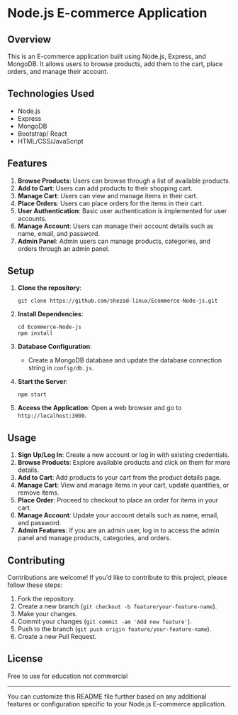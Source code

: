 

# Node.js E-commerce Application

## Overview

This is an E-commerce application built using Node.js, Express, and MongoDB. It allows users to browse products, add them to the cart, place orders, and manage their account.

## Technologies Used

- Node.js
- Express
- MongoDB
- Bootstrap/ React
- HTML/CSS/JavaScript

## Features

1. **Browse Products**: Users can browse through a list of available products.
2. **Add to Cart**: Users can add products to their shopping cart.
3. **Manage Cart**: Users can view and manage items in their cart.
4. **Place Orders**: Users can place orders for the items in their cart.
5. **User Authentication**: Basic user authentication is implemented for user accounts.
6. **Manage Account**: Users can manage their account details such as name, email, and password.
7. **Admin Panel**: Admin users can manage products, categories, and orders through an admin panel.

## Setup

1. **Clone the repository**:
   ```
   git clone https://github.com/shezad-linux/Ecommerce-Node-js.git
   ```

2. **Install Dependencies**:
   ```
   cd Ecommerce-Node-js
   npm install
   ```

3. **Database Configuration**:
   - Create a MongoDB database and update the database connection string in `config/db.js`.

4. **Start the Server**:
   ```
   npm start
   ```

5. **Access the Application**:
   Open a web browser and go to `http://localhost:3000`.

## Usage

1. **Sign Up/Log In**: Create a new account or log in with existing credentials.
2. **Browse Products**: Explore available products and click on them for more details.
3. **Add to Cart**: Add products to your cart from the product details page.
4. **Manage Cart**: View and manage items in your cart, update quantities, or remove items.
5. **Place Order**: Proceed to checkout to place an order for items in your cart.
6. **Manage Account**: Update your account details such as name, email, and password.
7. **Admin Features**: If you are an admin user, log in to access the admin panel and manage products, categories, and orders.

## Contributing

Contributions are welcome! If you'd like to contribute to this project, please follow these steps:

1. Fork the repository.
2. Create a new branch (`git checkout -b feature/your-feature-name`).
3. Make your changes.
4. Commit your changes (`git commit -am 'Add new feature'`).
5. Push to the branch (`git push origin feature/your-feature-name`).
6. Create a new Pull Request.

## License

Free to use for education not commercial 

---

You can customize this README file further based on any additional features or configuration specific to your Node.js E-commerce application.
